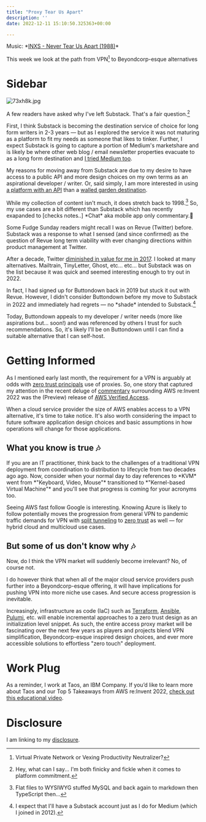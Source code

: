 ```yaml
---
title: "Proxy Tear Us Apart"
description: ''
date: 2022-12-11 15:10:50.325363+00:00

---
```


Music: \*[INXS - Never Tear Us Apart (1988)](https://www.youtube.com/watch?v=AIBv2GEnXlc)\*

This week we look at the path from VPN[^0] to Beyondcorp-esque alternatives

# Sidebar

 ![73xh8k.jpg](https://buttondown-attachments.s3.us-west-2.amazonaws.com/images/511ca7e1-bc6d-48dc-a275-a9a3bd802b21.jpg) 

A few readers have asked why I've left Substack. That's a fair question.[^1] 

First, I think Substack is becoming the destination service of choice for long form writers in 2-3 years — but as I explored the service it was not maturing as a platform to fit my needs as someone that likes to tinker. Further, I expect Substack is going to capture a portion of Medium's marketshare and is likely be where other web blog / email newsletter properties evacuate to as a long form destination and [I tried Medium too](https://medium.com/@jaycuthrell). 

My reasons for moving away from Substack are due to my desire to have access to a public API and more design choices on my own terms as an aspirational developer / writer. Or, said simply, I am more interested in using [a platform with an API](https://buttondown.email/features/api) than a [walled garden destination](https://support.substack.com/hc/en-us/articles/360038433912).

While my collection of content isn't much, it does stretch back to 1998.[^2] So, my use cases are a bit different than Substack which has recently exapanded to [checks notes..] \*Chat\* aka mobile app only commentary.🤔

Some Fudge Sunday readers might recall I was on Revue (Twitter) before. Substack was a response to what I sensed (and since confirmed) as the question of Revue long term viability with ever changing directions within product management at Twitter. 

After a decade, Twitter [diminished in value for me in 2017](https://fudge.org/archive/on-twitter/). I looked at many alternatives. Mailtrain, TinyLetter, Ghost, etc... etc... but Substack was on the list because it was quick and seemed interesting enough to try out in 2022. 

In fact, I had signed up for Buttondown back in 2019 but stuck it out with Revue. However, I didn't consider Buttondown before my move to Substack in 2022 and immediately had regrets — no \*shade\* intended to Substack.[^3] 

Today, Buttondown appeals to my developer / writer needs (more like aspirations but... soon!) and was referenced by others I trust for such recommendations. So, it's likely I'll be on Buttondown until I can find a suitable alternative that I can self-host.

# Getting Informed

As I mentioned early last month, the requirement for a VPN is arguably at odds with [zero trust principals](https://fudge.org/archive/a-matter-of-zero-trust) use of proxies. So, one story that captured my attention in the recent deluge of [commentary](https://aws.amazon.com/blogs/aws/aws-verified-access-preview-vpn-less-secure-network-access-to-corporate-applications/) surrounding AWS re:Invent 2022 was the (Preview) release of [AWS Verified Access](https://aws.amazon.com/verified-access/features/).

When a cloud service provider the size of AWS enables access to a VPN alternative, it's time to take notice. It's also worth considering the impact to future software application design choices and basic assumptions in how operations will change for those applications.

## What you know is true 🎶

If you are an IT practitioner, think back to the challenges of a traditional VPN deployment from coordination to distribution to lifecycle from two decades ago ago. Now, consider when your normal day to day references to \*KVM\* went from \*"Keyboard, Video, Mouse"\* transitioned to \*"Kernel-based Virtual Machine"\* and you'll see that progress is coming for your acronyms too.

Seeing AWS fast follow Google is interesting. Knowing Azure is likely to follow potentially moves the progression from general VPN to pandemic traffic demands for VPN with [split tunneling](https://www.microsoft.com/insidetrack/blog/running-on-vpn-how-microsoft-is-keeping-its-remote-workforce-connected/) to [zero trust](https://www.microsoft.com/insidetrack/blog/verifying-device-health-at-microsoft-with-zero-trust/) as well — for hybrid cloud and multicloud use cases.

## But some of us don't know why 🎶

Now, do I think the VPN market will suddenly become irrelevant? No, of course not.



I do however think that when all of the major cloud service providers push further into a Beyondcorp-esque offering, it will have implications for pushing VPN into more niche use cases. And secure access progression is inevitable. 

Increasingly, infrastructure as code (IaC) such as [Terraform](https://www.strongdm.com/blog/terraform-your-devops-workflow), [Ansible](https://goteleport.com/docs/machine-id/guides/ansible/), [Pulumi](https://www.twingate.com/docs/pulumi-getting-started/), etc. will enable incremental approaches to a zero trust design as an initialization level snippet. As such, the entire access proxy market will be fascinating over the next few years as players and projects blend VPN simplification, Beyondcorp-esque inspired design choices, and ever more accessible solutions to effortless "zero touch" deployment.

# Work Plug

As a reminder, I work at Taos, an IBM Company. If you’d like to learn more about Taos and our Top 5 Takeaways from AWS re:Invent 2022, [check out this educational video](https://www.youtube.com/watch?v=m9rAJpoOYng).



# Disclosure

I am linking to my [disclosure](https://jaycuthrell.com/disclosure/).

[^0]: Virtual Private Network or Vexing Productivity Neutralizer?
[^1]: Hey, what can I say... I'm both finicky and fickle when it comes to platform commitment.
[^2]: Flat files to WYSIWYG stuffed MySQL and back again to markdown then TypeScript then...
[^3]: I expect that I'll have a Substack account just as I do for Medium (which I joined in 2012).